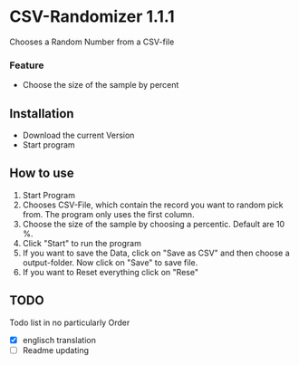 # CSV-Randomizer 1.1.1
Chooses a Random Number from a CSV-file

### Feature
- Choose the size of the sample by percent

## Installation
- Download the current Version
- Start program

## How to use
1. Start Program
2. Chooses CSV-File, which contain the record you want to random pick from. The program only uses the first column.
3. Choose the size of the sample by choosing a percentic. Default are 10 %.
4. Click "Start" to run the program
5. If you want to save the Data, click on "Save as CSV" and then choose a output-folder. Now click on "Save" to save file.
6. If you want to Reset everything click on "Rese"

## TODO
Todo list in no particularly Order
- [x] englisch translation
- [ ] Readme updating
